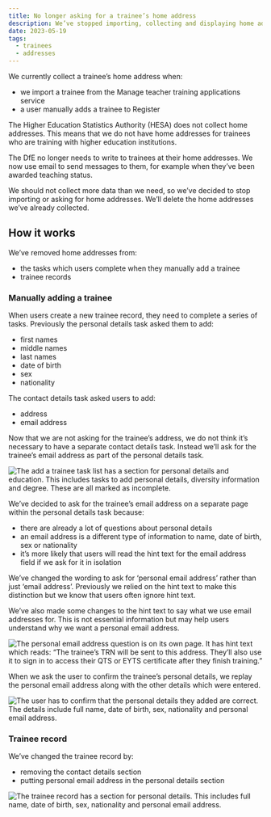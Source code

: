 ```yaml
---
title: No longer asking for a trainee’s home address
description: We’ve stopped importing, collecting and displaying home addresses.
date: 2023-05-19
tags:
  - trainees
  - addresses
---
```


We currently collect a trainee’s home address when:

- we import a trainee from the Manage teacher training applications service
- a user manually adds a trainee to Register

The Higher Education Statistics Authority (HESA) does not collect home addresses. This means that we do not have home addresses for trainees who are training with higher education institutions.

The DfE no longer needs to write to trainees at their home addresses. We now use email to send messages to them, for example when they’ve been awarded teaching status.

We should not collect more data than we need, so we’ve decided to stop importing or asking for home addresses. We’ll delete the home addresses we’ve already collected.

## How it works

We’ve removed home addresses from:

- the tasks which users complete when they manually add a trainee
- trainee records

### Manually adding a trainee

When users create a new trainee record, they need to complete a series of tasks. Previously the personal details task asked them to add:

- first names
- middle names
- last names
- date of birth
- sex
- nationality

The contact details task asked users to add:

- address
- email address

Now that we are not asking for the trainee’s address, we do not think it’s necessary to have a separate contact details task. Instead we’ll ask for the trainee’s email address as part of the personal details task.

![The add a trainee task list has a section for personal details and education. This includes tasks to add personal details, diversity information and degree. These are all marked as incomplete.](task-list.png)

We’ve decided to ask for the trainee’s email address on a separate page within the personal details task because:

- there are already a lot of questions about personal details
- an email address is a different type of information to name, date of birth, sex or nationality
- it’s more likely that users will read the hint text for the email address field if we ask for it in isolation

We’ve changed the wording to ask for ‘personal email address’ rather than just ‘email address’. Previously we relied on the hint text to make this distinction but we know that users often ignore hint text.

We’ve also made some changes to the hint text to say what we use email addresses for. This is not essential information but may help users understand why we want a personal email address.

![The personal email address question is on its own page. It has hint text which reads: “The trainee’s TRN will be sent to this address. They’ll also use it to sign in to access their QTS or EYTS certificate after they finish training.”](personal-email-address.png)

When we ask the user to confirm the trainee’s personal details, we replay the personal email address along with the other details which were entered.

![The user has to confirm that the personal details they added are correct. The details include full name, date of birth, sex, nationality and personal email address.](confirm-personal-details.png)

### Trainee record

We’ve changed the trainee record by:

- removing the contact details section
- putting personal email address in the personal details section

![The trainee record has a section for personal details. This includes full name, date of birth, sex, nationality and personal email address.](trainee-record-personal-details-and-education.png)
